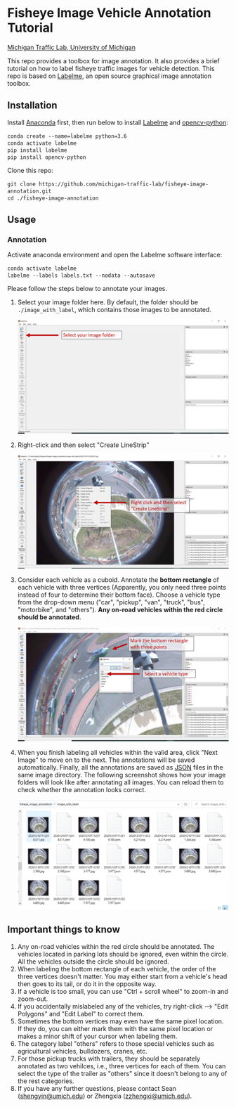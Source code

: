 # Fisheye Image Vehicle Annotation Tutorial

[Michigan Traffic Lab, University of Michigan](https://traffic.engin.umich.edu/)

This repo provides a toolbox for image annotation. It also provides a brief tutorial on how to label fisheye traffic images for vehicle detection. This repo is based on [Labelme](https://github.com/wkentaro/labelme), an open source graphical image annotation toolbox.



## Installation

Install [Anaconda](https://www.continuum.io/downloads) first, then run below to install [Labelme](https://github.com/wkentaro/labelme) and [opencv-python](https://pypi.org/project/opencv-python/):

```shell
conda create --name=labelme python=3.6
conda activate labelme
pip install labelme
pip install opencv-python
```

Clone this repo:

```shell
git clone https://github.com/michigan-traffic-lab/fisheye-image-annotation.git 
cd ./fisheye-image-annotation
```

## Usage

### Annotation

Activate anaconda environment and open the Labelme software interface:

```shell
conda activate labelme
labelme --labels labels.txt --nodata --autosave
```

Please follow the steps below to annotate your images.

1. Select your image folder here. By default, the folder should be `./image_with_label`, which contains those images to be annotated.

   ![](./gallery/1.png)

2. Right-click and then select "Create LineStrip"

   ![](./gallery/2.png)

3. Consider each vehicle as a cuboid. Annotate the **bottom rectangle** of each vehicle with three vertices (Apparently, you only need three points instead of four to determine their bottom face). Choose a vehicle type from the drop-down menu ("car", "pickup", "van", "truck", "bus", "motorbike", and "others"). **Any on-road vehicles within the red circle should be annotated**. 

   ![](./gallery/3.png)

4. When you finish labeling all vehicles within the valid area, click "Next Image" to move on to the next. The annotations will be saved automatically. Finally, all the annotations are saved as [JSON](http://www.json.org/) files in the same image directory. The following screenshot shows how your image folders will look like after annotating all images. You can reload them to check whether the annotation looks correct. 

   ![](./gallery/4.png)



## Important things to know

1. Any on-road vehicles within the red circle should be annotated. The vehicles located in parking lots should be ignored, even within the circle. All the vehicles outside the circle should be ignored. 
2. When labeling the bottom rectangle of each vehicle, the order of the three vertices doesn't matter. You may either start from a vehicle's head then goes to its tail, or do it in the opposite way. 
3. If a vehicle is too small, you can use "Ctrl + scroll wheel" to zoom-in and zoom-out.
4. If you accidentally mislabeled any of the vehicles, try right-click --> "Edit Polygons" and "Edit Label" to correct them.
5. Sometimes the bottom vertices may even have the same pixel location. If they do, you can either mark them with the same pixel location or makes a minor shift of your cursor when labeling them. 
6. The category label "others" refers to those special vehicles such as agricultural vehicles, bulldozers, cranes, etc.
7. For those pickup trucks with trailers, they should be separately annotated as two vehilces, i.e., three vertices for each of them. You can select the type of the trailer as "others" since it doesn't belong to any of the rest categories.
8. If you have any further questions, please contact Sean (shengyin@umich.edu) or Zhengxia (zzhengxi@umich.edu).
